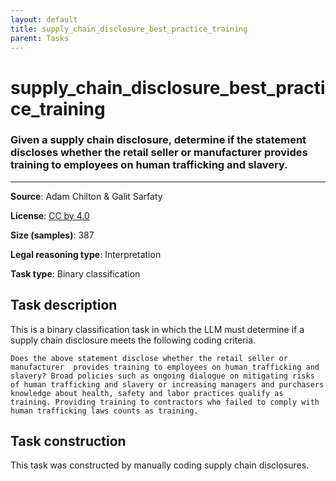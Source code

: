 ```yaml
---
layout: default
title: supply_chain_disclosure_best_practice_training
parent: Tasks
---
```

# supply_chain_disclosure_best_practice_training

### Given a supply chain disclosure, determine if the statement discloses whether the retail seller or manufacturer  provides training to employees on human trafficking and slavery.
---



**Source**: Adam Chilton & Galit Sarfaty

**License**: [CC by 4.0](https://creativecommons.org/licenses/by/4.0/)

**Size (samples)**: 387

**Legal reasoning type**: Interpretation

**Task type**: Binary classification

## Task description

This is a binary classification task in which the LLM must determine if a supply chain disclosure meets the following coding criteria.

```text
Does the above statement disclose whether the retail seller or manufacturer  provides training to employees on human trafficking and slavery? Broad policies such as ongoing dialogue on mitigating risks of human trafficking and slavery or increasing managers and purchasers knowledge about health, safety and labor practices qualify as training. Providing training to contractors who failed to comply with human trafficking laws counts as training. 
```

## Task construction

This task was constructed by manually coding supply chain disclosures.

